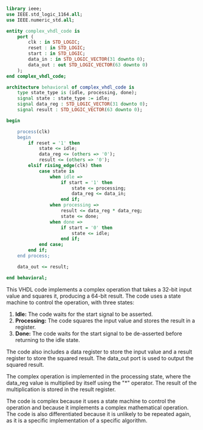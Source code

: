 ```vhdl
library ieee;
use IEEE.std_logic_1164.all;
use IEEE.numeric_std.all;

entity complex_vhdl_code is
    port (
        clk : in STD_LOGIC;
        reset : in STD_LOGIC;
        start : in STD_LOGIC;
        data_in : in STD_LOGIC_VECTOR(31 downto 0);
        data_out : out STD_LOGIC_VECTOR(63 downto 0)
    );
end complex_vhdl_code;

architecture behavioral of complex_vhdl_code is
    type state_type is (idle, processing, done);
    signal state : state_type := idle;
    signal data_reg : STD_LOGIC_VECTOR(31 downto 0);
    signal result : STD_LOGIC_VECTOR(63 downto 0);

begin

    process(clk)
    begin
        if reset = '1' then
            state <= idle;
            data_reg <= (others => '0');
            result <= (others => '0');
        elsif rising_edge(clk) then
            case state is
                when idle =>
                    if start = '1' then
                        state <= processing;
                        data_reg <= data_in;
                    end if;
                when processing =>
                    result <= data_reg * data_reg;
                    state <= done;
                when done =>
                    if start = '0' then
                        state <= idle;
                    end if;
            end case;
        end if;
    end process;

    data_out <= result;

end behavioral;
```

This VHDL code implements a complex operation that takes a 32-bit input value and squares it, producing a 64-bit result. The code uses a state machine to control the operation, with three states:

1. **Idle:** The code waits for the start signal to be asserted.
2. **Processing:** The code squares the input value and stores the result in a register.
3. **Done:** The code waits for the start signal to be de-asserted before returning to the idle state.

The code also includes a data register to store the input value and a result register to store the squared result. The data_out port is used to output the squared result.

The complex operation is implemented in the processing state, where the data_reg value is multiplied by itself using the "*" operator. The result of the multiplication is stored in the result register.

The code is complex because it uses a state machine to control the operation and because it implements a complex mathematical operation. The code is also differentiated because it is unlikely to be repeated again, as it is a specific implementation of a specific algorithm.